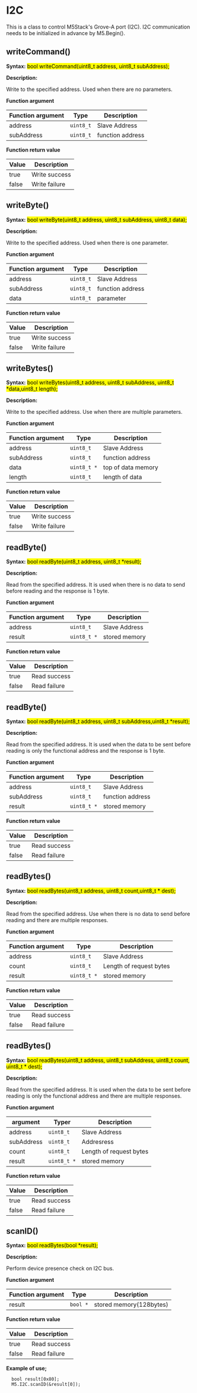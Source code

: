 # I2C

This is a class to control M5Stack's Grove-A port (I2C).
I2C communication needs to be initialized in advance by M5.Begin().

## writeCommand()

**Syntax:**
<mark>bool writeCommand(uint8_t address, uint8_t subAddress);</mark>

**Description:**

Write to the specified address.
Used when there are no parameters.

**Function argument**

| Function argument |Type |Description |
| --- | --- | --- |
| address | <code>uint8_t</code> |Slave Address |
| subAddress | <code>uint8_t</code> |function address |

**Function return value**

| Value |Description |
| --- | --- |
|true|Write success|
|false|Write failure|


## writeByte()

**Syntax:**
<mark>bool writeByte(uint8_t address, uint8_t subAddress, uint8_t data);</mark>

**Description:**

Write to the specified address.
Used when there is one parameter.

**Function argument**

| Function argument |Type |Description |
| --- | --- | --- |
| address | <code>uint8_t</code> |Slave Address |
| subAddress | <code>uint8_t</code> |function address |
| data | <code>uint8_t</code> |parameter |

**Function return value**

| Value |Description |
| --- | --- |
|true|Write success|
|false|Write failure|



## writeBytes()

**Syntax:**
<mark> bool writeBytes(uint8_t address, uint8_t subAddress, uint8_t *data,uint8_t length);</mark>

**Description:**

Write to the specified address.
Use when there are multiple parameters.

**Function argument**

| Function argument |Type |Description |
| --- | --- | --- |
| address | <code>uint8_t</code> |Slave Address |
| subAddress | <code>uint8_t</code> |function address |
| data | <code>uint8_t *</code> | top of data memory |
| length | <code>uint8_t</code> | length of data |

**Function return value**

| Value |Description |
| --- | --- |
|true|Write success|
|false|Write failure|


## readByte()

**Syntax:**
<mark> bool readByte(uint8_t address, uint8_t *result);</mark>

**Description:**

Read from the specified address.
It is used when there is no data to send before reading and the response is 1 byte.

**Function argument**

| Function argument |Type |Description |
| --- | --- | --- |
| address | <code>uint8_t</code> |Slave Address |
| result | <code>uint8_t *</code> | stored memory |

**Function return value**

| Value |Description |
| --- | --- |
|true|Read success|
|false|Read failure|


## readByte()

**Syntax:**
<mark>bool readByte(uint8_t address, uint8_t subAddress,uint8_t *result);</mark>

**Description:**

Read from the specified address.
It is used when the data to be sent before reading is only the functional address and the response is 1 byte.

**Function argument**

| Function argument |Type |Description |
| --- | --- | --- |
| address | <code>uint8_t</code> |Slave Address |
| subAddress | <code>uint8_t</code> |function address |
| result | <code>uint8_t *</code> |stored memory|

**Function return value**

| Value |Description |
| --- | --- |
|true|Read success|
|false|Read failure|


## readBytes()

**Syntax:**
<mark>bool readBytes(uint8_t address, uint8_t count,uint8_t * dest);</mark>

**Description:**

Read from the specified address.
Use when there is no data to send before reading and there are multiple responses.

**Function argument**

| Function argument |Type |Description |
| --- | --- | --- |
| address | <code>uint8_t</code> |Slave Address |
| count | <code>uint8_t</code> | Length of request bytes |
| result | <code>uint8_t *</code> |stored memory|

**Function return value**

| Value |Description |
| --- | --- |
|true|Read success|
|false|Read failure|

## readBytes()

**Syntax:**
<mark>bool readBytes(uint8_t address, uint8_t subAddress, uint8_t count, uint8_t * dest);</mark>

**Description:**

Read from the specified address.
It is used when the data to be sent before reading is only the functional address and there are multiple responses.

**Function argument**

| argument |Typer |Description |
| --- | --- | --- |
| address | <code>uint8_t</code> |Slave Address |
| subAddress | <code>uint8_t</code> |Addresress |
| count | <code>uint8_t</code> | Length of request bytes |
| result | <code>uint8_t *</code> |stored memory|


**Function return value**

| Value |Description |
| --- | --- |
|true|Read success|
|false|Read failure|


## scanID()

**Syntax:**
<mark>bool readBytes(bool *result);</mark>

**Description:**

Perform device presence check on I2C bus.

**Function argument**

| Function argument |Type |Description |
| --- | --- | --- |
| result | <code>bool *</code> |stored memory(128bytes) |

**Function return value**

| Value |Description |
| --- | --- |
|true|Read success|
|false|Read failure|

**Example of use;**

```arduino
  bool result[0x80];
  M5.I2C.scanID(&result[0]);
```
